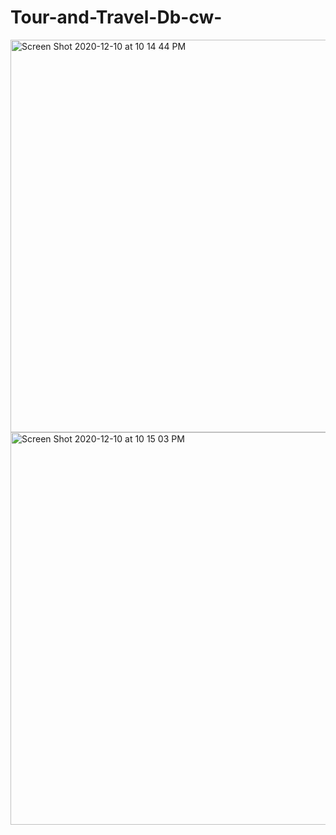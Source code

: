 # Tour-and-Travel-Db-cw-
<img width="628" alt="Screen Shot 2020-12-10 at 10 14 44 PM" src="https://user-images.githubusercontent.com/61903198/101800273-34cba980-3b35-11eb-9c33-f28c7659ec7f.png">
<img width="628" alt="Screen Shot 2020-12-10 at 10 15 03 PM" src="https://user-images.githubusercontent.com/61903198/101800277-35fcd680-3b35-11eb-9faa-4c9010fc40e3.png">
